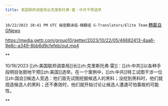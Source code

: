 ```yaml
---
title: 美国联邦调查局长克里斯托弗·雷：中共干预选举
---
```

`10/22/2023 10:41 PM UTC 秘密翻译组-精翻组 G-Translators/Elite Team` [轉載自GNews](https://gnews.org/articles/1867444)


https://media.gettr.com/group10/getter/2023/10/22/05/46682413-4aa6-9e8c-a349-8bb6d9cfefeb/out.mp4

**

10/18/2023 [[zh:美国联邦调查局]]长[[zh:克里斯托弗·雷]]：[[zh:中共]]以各种手段明目张胆地干预[[zh:美国]]选举。在一个案例中，[[zh:中共]]特工试图干涉一位[[zh:国会]]候选人竞选：他们首先试图挖掘候选人的黑料；没挖到黑料时，他们就捏造候选人的黑料；还不奏效时，他们就开始讨论让候选人遭遇可怕事故的可能性。

**
